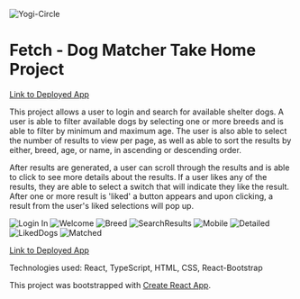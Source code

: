 ![Yogi-Circle](public/yogi-circle-400x400.png) 


# Fetch - Dog Matcher Take Home Project


[Link to Deployed App](https://dunndealpro.github.io/fetch-dog-matcher/)

This project allows a user to login and search for available shelter dogs.  A user is able to filter available dogs by selecting one or more breeds and is able to filter by minimum and maximum age.  The user is also able to select the number of results to view per page, as well as able to sort the results by either, breed, age, or name, in ascending or descending order.  

After results are generated, a user can scroll through the results and is able to click to see more details about the results.  If a user likes any of the results, they are able to select a switch that will indicate they like the result.  After one or more result is 'liked' a button appears and upon clicking, a result from the user's liked selections will pop up.  

![Login In](public/Login.PNG)
![Welcome](public/Welcome.PNG)
![Breed](public/Breed.PNG)
![SearchResults](public/SearchResults.PNG)
![Mobile](public/Mobile.PNG)
![Detailed](public/Detailed.PNG)
![LikedDogs](public/LikedDogs.PNG)
![Matched](public/Matched.PNG)



[Link to Deployed App](https://dunndealpro.github.io/fetch-dog-matcher/)

Technologies used: React, TypeScript, HTML, CSS, React-Bootstrap

This project was bootstrapped with [Create React App](https://github.com/facebook/create-react-app).
